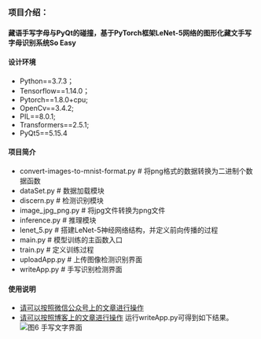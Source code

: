 ### 项目介绍：
#### 藏语手写字母与PyQt的碰撞，基于PyTorch框架LeNet-5网络的图形化藏文手写字母识别系统So Easy
#### 设计环境
- Python==3.7.3；
- Tensorflow==1.14.0；
- Pytorch==1.8.0+cpu;
- OpenCv==3.4.2;
- PIL==8.0.1;
- Transformers==2.5.1;
- PyQt5==5.15.4
#### 项目简介
- convert-images-to-mnist-format.py  # 将png格式的数据转换为二进制个数据函数
- dataSet.py  # 数据加载模块
- discern.py # 检测识别模块
- image_jpg_png.py # 将jpg文件转换为png文件
- inference.py # 推理模块
- lenet_5.py # 搭建LeNet-5神经网络结构，并定义前向传播的过程
- main.py   # 模型训练的主函数入口
- train.py  # 定义训练过程
- uploadApp.py # 上传图像检测识别界面
- writeApp.py  # 手写识别检测界面
#### 使用说明
- [请可以按照微信公众号上的文章进行操作](https://mp.weixin.qq.com/s/b2fxFJSHG7_O-ZLy--WH_g)
- [请可以按照博客上的文章进行操作](https://shajiu.github.io/2022/01/28/cang-yu-shou-xie-zi-mu-yu-pyqt-de-peng-zhuang-ji-yu-pytorch-kuang-jia-lenet-5-wang-luo-de-tu-xing-hua-cang-wen-shou-xie-zi-mu-shi-bie-xi-tong-so-easy/)
运行writeApp.py可得到如下结果。
![图6 手写文字界面](https://s3.bmp.ovh/imgs/2022/01/a08e0e44c398e06e.jpg)
